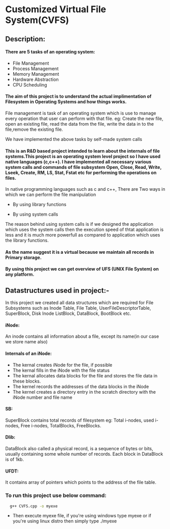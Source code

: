
# Customized Virtual File System(CVFS) 



## Description:
#### There are 5 tasks of an operating system:

- File Management
- Process Management
- Memory Management
- Hardware Abstraction
- CPU Scheduling


#### The aim of this project is to understand the actual implimentation of Filesystem in Operating Systems and how things works.

File management is task of an operating system which is use to manage every 
operation that user can perform with that file.
eg: Create the new file, open an existing file, read the data from the file,
write the data in to the file,remove the existing file.

We have implemented the above tasks by self-made system calls

#### This is an R&D based project intended to learn about the internals of file systems.This project is an operating system level project so I have used native languages (c,c++). I have implemented all necessary various system calls and commands of file subsystem Open, Close, Read, Write, Lseek, Create, RM, LS, Stat, Fstat etc for performing the operations on files.

In native programming languages such as c and c++, There are Two ways in which we can perform the file manipulation

- By using library functions

- By using system calls

The reason behind using system calls is if we designed the application which uses the 
system calls then the execution speed of thtat application is less and it is much more powerfull as compared to 
application which uses the library functions.

#### As the name suggest it is a virtual because we maintain all records in Primary storage.
#### By using this project we can get overview of UFS (UNIX File System) on any platform.


## Datastructures used in project:-

In this project we created all data structures which are required for File Subsystems
such as Inode Table, File Table, UserFileDescriptorTable, SuperBlock, Disk Inode ListBlock, DataBlock, BootBlock etc.

#### iNode:
An inode contains all information about a file, except its name(in our case we store name also)
#### Internals of an iNode:
- The kernal creates iNode for the file, if possible
- The kernal fills in the iNode with the file status
- The kernal allocates data blocks for the file and stores the file data in these blocks.
- The kernel records the addresses of the data blocks in the iNode
- The kernel creates a directory entry in the scratch directory with the iNode number and file name

#### SB:
SuperBlock contains total records of filesystem
eg: Total i-nodes, used i-nodes, Free i-nodes, TotalBlocks, FreeBlocks.

#### Dlib:
DataBlock also called a physical record, is a sequence of bytes or bits, usually
containing some whole number of records. Each block in DataBlock is of 1kb.

#### UFDT:
It contains array of pointers which points to the address of the file table.
### To run this project use below command:

```bash
  g++ CVFS.cpp -o myexe
```

- Then execute myexe file, if you're using windows type myexe or if you're using linux distro then simply type ./myexe